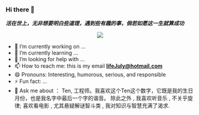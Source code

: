 ### Hi there 👋


***活在世上，无非想要明白些道理，遇到些有趣的事，倘若如愿这一生就算成功***


<div align="center"> <img src="https://visitor-badge.glitch.me/badge?page_id=Haha8023" /> </div>

- 🔭 I’m currently working on ...
- 🌱 I’m currently learning ...
- 🤔 I’m looking for help with ...
- 📫 How to reach me: this is my email **lifeJuly@hotmail.com**
- 😄 Pronouns: Interesting, humorous, serious, and responsible
- ⚡ Fun fact: ...
- 💬 Ask me about ： Ten, 工程师。我喜欢这个Ten这个数字，它既是我的生日月份，也是我名字中最后一个字的谐音。
除此之外 , 我喜欢听音乐 , 不关乎旋律; 喜欢看电影 , 尤其悬疑解谜智斗类 , 我对知识与智慧充满了渴求. 
<br/>
